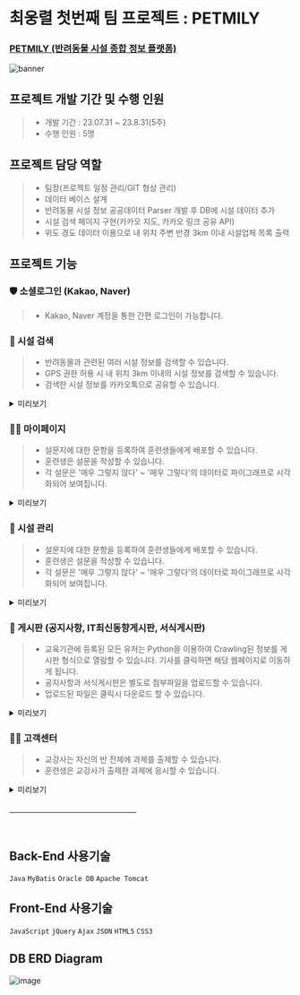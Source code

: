 # 최웅렬 첫번째 팀 프로젝트 : PETMILY

### [ PETMILY (반려동물 시설 종합 정보 플랫폼) ](https://www.petmily.com/)

![banner](https://github.com/choiungryeol/petmily/assets/114320086/141e921d-6514-46b0-b7f6-22900a61a335)

## 프로젝트 개발 기간 및 수행 인원
> * 개발 기간 : 23.07.31 ~ 23.8.31(5주)
> * 수행 인원 : 5명

## 프로젝트 담당 역할
> * 팀장(프로젝트 일정 관리/GIT 형상 관리)
> * 데이터 베이스 설계
> * 반려동물 시설 정보 공공데이터 Parser 개발 후 DB에 시설 데이터 추가
> * 시설 검색 페이지 구현(카카오 지도, 카카오 링크 공유 API)
> * 위도 경도 데이터 이용으로 내 위치 주변 반경 3km 이내 시설업체 목록 출력

## 프로젝트 기능

### 🛡 소셜로그인 (Kakao, Naver)
> * Kakao, Naver 계정을 통한 간편 로그인이 가능합니다.

### 📝 시설 검색
> * 반려동물과 관련된 여러 시설 정보를 검색할 수 있습니다.
> * GPS 권한 허용 시 내 위치 3km 이내의 시설 정보를 검색할 수 있습니다.
> * 검색한 시설 정보를 카카오톡으로 공유할 수 있습니다.

<details>
<summary style="cursor: pointer">미리보기</summary>
<div markdown="1">
<strong> - GPS 동의 시설 검색</strong>
  
![image](https://github.com/choiungryeol/petmily/assets/114320086/32629ef3-5b40-4ec4-a694-81f1f43dc727)

<strong> - GPS 비동의 시설 검색 </strong>

![image](https://github.com/choiungryeol/petmily/assets/114320086/d20664e0-3f99-46a0-9967-597639bb0dde)

<strong> - 카카오 링크 공유 </strong>

![image](https://github.com/choiungryeol/petmily/assets/114320086/c7668024-9af8-48a4-b656-a25437fb0582)
<br>
</div>
</details>

### 👨‍💻 마이페이지
> * 설문지에 대한 문항을 등록하여 훈련생들에게 배포할 수 있습니다.
> * 훈련생은 설문을 작성할 수 있습니다.
> * 각 설문은 '매우 그렇지 않다' ~ '매우 그렇다'의 데이터로 파이그래프로 시각화되어 보여집니다.

<details>
<summary style="cursor: pointer">미리보기</summary>
<div markdown="1">
<strong>설문등록</strong>

![image](https://github.com/doowon13/2ms/assets/83566946/f7c7acf3-08bb-4f9a-a5e1-b32f8a473037)

<strong>설문 진행</strong>
![image](https://github.com/doowon13/2ms/assets/83566946/3efbc325-6d31-4180-a75c-350d55186746)

<strong>설문결과 시각화</strong>
![image](https://github.com/doowon13/2ms/assets/83566946/41032d8c-d8af-4b1d-bbe5-f852cfeb0c9c)
<br>
</div>
</details>

### 🤨 시설 관리
> * 설문지에 대한 문항을 등록하여 훈련생들에게 배포할 수 있습니다.
> * 훈련생은 설문을 작성할 수 있습니다.
> * 각 설문은 '매우 그렇지 않다' ~ '매우 그렇다'의 데이터로 파이그래프로 시각화되어 보여집니다.

<details>
<summary style="cursor: pointer">미리보기</summary>
<div markdown="1">
<strong>설문등록</strong>

![image](https://github.com/doowon13/2ms/assets/83566946/f7c7acf3-08bb-4f9a-a5e1-b32f8a473037)

<strong>설문 진행</strong>
![image](https://github.com/doowon13/2ms/assets/83566946/3efbc325-6d31-4180-a75c-350d55186746)

<strong>설문결과 시각화</strong>
![image](https://github.com/doowon13/2ms/assets/83566946/41032d8c-d8af-4b1d-bbe5-f852cfeb0c9c)
<br>
</div>
</details>

### 📝 게시판 (공지사항, IT최신동향게시판, 서식게시판)
> * 교육기관에 등록된 모든 유저는 Python을 이용하여 Crawling된 정보를 게시판 형식으로 열람할 수 있습니다. 기사를 클릭하면 해당 웹페이지로 이동하게 됩니다.
> * 공지사항과 서식게시판은 별도로 첨부파일을 업로드할 수 있습니다.
> * 업로드된 파일은 클릭시 다운로드 할 수 있습니다.

<details>
<summary style="cursor: pointer">미리보기</summary>
<div markdown="1">
<strong>IT최신동향 게시판</strong>

![image](https://github.com/doowon13/2ms/assets/83566946/1bb02129-1b36-45a1-98e3-7d20aa503525)

<strong>게시판 파일 업, 다운로드</strong>
![image](https://github.com/doowon13/2ms/assets/83566946/f6ca3365-9c34-4814-a8d7-e376e510c0bc)

<br>
</div>
</details>

### 🙋‍♂️ 고객센터
> * 교강사는 자신의 반 전체에 과제를 출제할 수 있습니다.
> * 훈련생은 교강사가 출제한 과제에 응시할 수 있습니다.

<details>
<summary style="cursor: pointer">미리보기</summary>
<br>
<div markdown="1">
<strong>과제 출제</strong>

![image](https://github.com/doowon13/2ms/assets/83566946/434d6c48-d040-466e-a785-9f6b6afa4d3d)

<strong>과제 작성</strong>
![image](https://github.com/doowon13/2ms/assets/83566946/5549d864-c276-4cfd-8bb7-062b641a8dc0)

<br>
</div>
</details>

<br>
<hr style="text-align:center; width:45%;">
<br>

## Back-End 사용기술
`Java` `MyBatis` `Oracle DB` `Apache Tomcat`

## Front-End 사용기술
`JavaScript` `jQuery` `Ajax` `JSON` `HTML5` `CSS3`

## DB ERD Diagram
![image](https://github.com/doowon13/2ms/assets/83566946/2de18a2f-a973-4720-8ba8-8d453255ab69)

